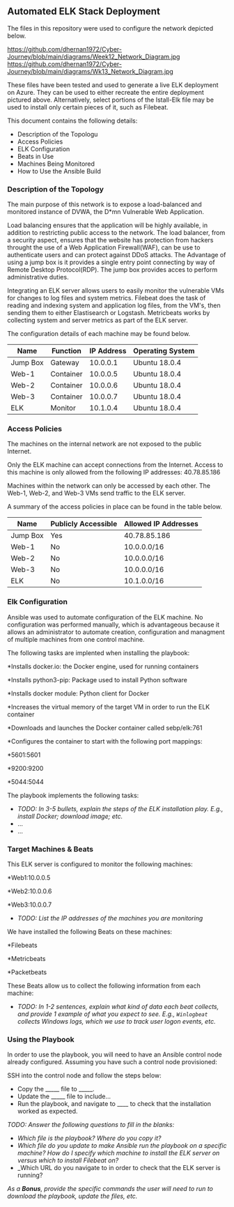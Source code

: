 ## Automated ELK Stack Deployment

The files in this repository were used to configure the network depicted below.

https://github.com/dhernan1972/Cyber-Journey/blob/main/diagrams/Week12_Network_Diagram.jpg
https://github.com/dhernan1972/Cyber-Journey/blob/main/diagrams/Wk13_Network_Diagram.jpg

These files have been tested and used to generate a live ELK deployment on Azure. They can be used to either recreate the entire deployment pictured above. Alternatively, select portions of the Istall-Elk file may be used to install only certain pieces of it, such as Filebeat.

This document contains the following details:
* Description of the Topologu
* Access Policies
* ELK Configuration
* Beats in Use
* Machines Being Monitored
* How to Use the Ansible Build


### Description of the Topology

The main purpose of this network is to expose a load-balanced and monitored instance of DVWA, the D*mn Vulnerable Web Application.

Load balancing ensures that the application will be highly available, in addition to restricting public access to the network.
The load balancer, from a security aspect, ensures that the website has protection from hackers throught the use of a Web Application Firewall(WAF), 
can be use to authenticate users and can protect against DDoS attacks.  The Advantage of using a jump box is it provides a single entry point 
connecting by way of Remote Desktop Protocol(RDP). The jump box provides acces to perform administrative duties.

Integrating an ELK server allows users to easily monitor the vulnerable VMs for changes to log files and system metrics.
Filebeat does the task of reading and indexing system and application log files, from the VM's, then sending them to either Elastisearch or 
Logstash. Metricbeats works by collecting system and server metrics as part of the ELK server.

The configuration details of each machine may be found below.

| Name     | Function | IP Address | Operating System |
|----------|----------|------------|------------------|
| Jump Box | Gateway  | 10.0.0.1   | Ubuntu 18.0.4    |
| Web-1    | Container| 10.0.0.5   | Ubuntu 18.0.4    |
| Web-2    | Container| 10.0.0.6   | Ubuntu 18.0.4    |
| Web-3    | Container| 10.0.0.7   | Ubuntu 18.0.4    |
| ELK      | Monitor  | 10.1.0.4   | Ubuntu 18.0.4    |

### Access Policies

The machines on the internal network are not exposed to the public Internet. 

Only the ELK machine can accept connections from the Internet. Access to this machine is only allowed from the following IP addresses:
40.78.85.186

Machines within the network can only be accessed by each other. The Web-1, Web-2, and Web-3 VMs send traffic to the ELK server.


A summary of the access policies in place can be found in the table below.

| Name     | Publicly Accessible | Allowed IP Addresses |
|----------|---------------------|----------------------|
| Jump Box | Yes                 | 40.78.85.186         |
| Web-1    | No                  | 10.0.0.0/16          |
| Web-2    | No                  | 10.0.0.0/16          |
| Web-3    | No                  | 10.0.0.0/16          |
| ELK      | No                  | 10.1.0.0/16          |

### Elk Configuration

Ansible was used to automate configuration of the ELK machine. No configuration was performed manually, which is advantageous because
it allows an administrator to automate creation, configuration and managment of multiple machines from one control machine.

The following tasks are implented when installing the playbook:

*Installs docker.io: the Docker engine, used for running containers

*Installs python3-pip: Package used to install Python software

*Installs docker module: Python client for Docker

*Increases the virtual memory of the target VM in order to run the ELK container

*Downloads and launches the Docker container called sebp/elk:761

*Configures the container to start with the following port mappings:
  
  *5601:5601
  
  *9200:9200
  
  *5044:5044
  

The playbook implements the following tasks:
- _TODO: In 3-5 bullets, explain the steps of the ELK installation play. E.g., install Docker; download image; etc._
- ...
- ...

### Target Machines & Beats
This ELK server is configured to monitor the following machines:

*Web1:10.0.0.5

*Web2:10.0.0.6

*Web3:10.0.0.7


- _TODO: List the IP addresses of the machines you are monitoring_

We have installed the following Beats on these machines:

*Filebeats

*Metricbeats

*Packetbeats



These Beats allow us to collect the following information from each machine:
- _TODO: In 1-2 sentences, explain what kind of data each beat collects, and provide 1 example of what you expect to see. E.g., `Winlogbeat` collects Windows logs, which we use to track user logon events, etc._

### Using the Playbook
In order to use the playbook, you will need to have an Ansible control node already configured. Assuming you have such a control node provisioned: 

SSH into the control node and follow the steps below:
- Copy the _____ file to _____.
- Update the _____ file to include...
- Run the playbook, and navigate to ____ to check that the installation worked as expected.

_TODO: Answer the following questions to fill in the blanks:_
- _Which file is the playbook? Where do you copy it?_
- _Which file do you update to make Ansible run the playbook on a specific machine? How do I specify which machine to install the ELK server on versus which to install Filebeat on?_
- _Which URL do you navigate to in order to check that the ELK server is running?

_As a **Bonus**, provide the specific commands the user will need to run to download the playbook, update the files, etc._
